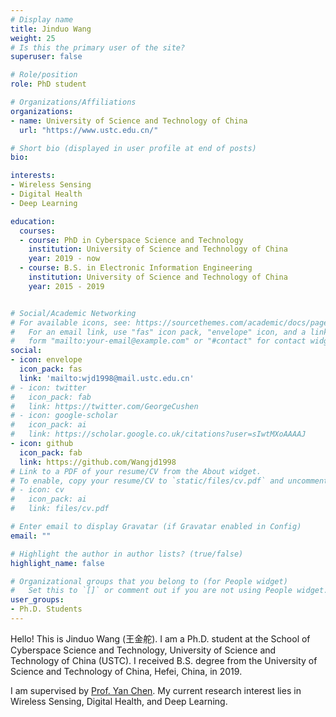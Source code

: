 ```yaml
---
# Display name
title: Jinduo Wang
weight: 25
# Is this the primary user of the site?
superuser: false

# Role/position
role: PhD student

# Organizations/Affiliations
organizations:
- name: University of Science and Technology of China
  url: "https://www.ustc.edu.cn/"

# Short bio (displayed in user profile at end of posts)
bio: 

interests:
- Wireless Sensing
- Digital Health
- Deep Learning

education:
  courses:
  - course: PhD in Cyberspace Science and Technology
    institution: University of Science and Technology of China
    year: 2019 - now
  - course: B.S. in Electronic Information Engineering
    institution: University of Science and Technology of China
    year: 2015 - 2019


# Social/Academic Networking
# For available icons, see: https://sourcethemes.com/academic/docs/page-builder/#icons
#   For an email link, use "fas" icon pack, "envelope" icon, and a link in the
#   form "mailto:your-email@example.com" or "#contact" for contact widget.
social:
- icon: envelope
  icon_pack: fas
  link: 'mailto:wjd1998@mail.ustc.edu.cn'
# - icon: twitter
#   icon_pack: fab
#   link: https://twitter.com/GeorgeCushen
# - icon: google-scholar
#   icon_pack: ai
#   link: https://scholar.google.co.uk/citations?user=sIwtMXoAAAAJ
- icon: github
  icon_pack: fab
  link: https://github.com/Wangjd1998
# Link to a PDF of your resume/CV from the About widget.
# To enable, copy your resume/CV to `static/files/cv.pdf` and uncomment the lines below.
# - icon: cv
#   icon_pack: ai
#   link: files/cv.pdf

# Enter email to display Gravatar (if Gravatar enabled in Config)
email: ""

# Highlight the author in author lists? (true/false)
highlight_name: false

# Organizational groups that you belong to (for People widget)
#   Set this to `[]` or comment out if you are not using People widget.
user_groups:
- Ph.D. Students
---
```


Hello! This is Jinduo Wang (王金舵). I am a Ph.D. student at the School of Cyberspace Science and Technology, University of Science and Technology of China (USTC). I received B.S. degree from the University of Science and Technology of China, Hefei, China, in 2019.

I am supervised by [Prof. Yan Chen](https://ustc-ip-lab.github.io/author/yan-chen/). My current research interest lies in Wireless Sensing, Digital Health, and Deep Learning.